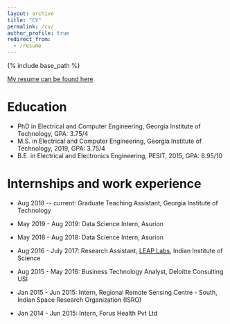 ```yaml
---
layout: archive
title: "CV"
permalink: /cv/
author_profile: true
redirect_from:
  - /resume
---
```


{% include base_path %}

[My resume can be found here](paperurl: 'https://harkash.github.io/files/harish_resume_2page.pdf')

Education
======
* PhD in Electrical and Computer Engineering, Georgia Institute of Technology, GPA: 3.75/4
* M.S. in Electrical and Computer Engineering, Georgia Institute of Technology, 2019, GPA: 3.75/4
* B.E. in Electrical and Electronics Engineering, PESIT, 2015, GPA: 8.95/10

Internships and work experience
======
* Aug 2018 -- current: Graduate Teaching Assistant,  Georgia Institute of Technology

* May 2019 - Aug 2019: Data Science Intern, Asurion

* May 2018 - Aug 2018: Data Science Intern, Asurion

* Aug 2016 - July 2017: Research Assistant, [LEAP Labs](http://leap.ee.iisc.ac.in/), Indian Institute of Science

* Aug 2015 - May 2016: Business Technology Analyst, Deloitte Consulting USI

* Jan 2015 - Jun 2015: Intern, Regional Remote Sensing Centre - South, Indian Space Research Organization (ISRO)

* Jan 2014 - Jun 2015: Intern, Forus Health Pvt Ltd

  
<!-- Publications
======
  <ul>{% for post in site.publications %}
    {% include archive-single-cv.html %}
  {% endfor %}</ul>
   -->
